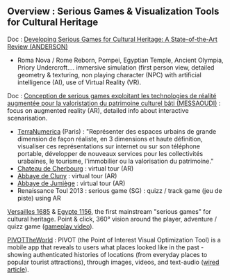 
## Overview : Serious Games & Visualization Tools for Cultural Heritage


Doc : [Developing Serious Games for Cultural Heritage: A State-of-the-Art Review (ANDERSON)](http://dx.doi.org/10.1007/s10055-010-0177-3)

* Roma Nova / Rome Reborn, Pompei, Egyptian Temple, Ancient Olympia, Priory Undercroft.... immersive simulation (first person view, detailed geometry & texturing, non playing character (NPC) with artificial intelligence (AI), use of Virtual Reality (VR).

Doc : [Conception de serious games exploitant les technologies de réalité augmentée pour la valoristation du patrimoine culturel bâti (MESSAOUDI)](http://meurthe.crai.archi.fr/wordpressFr/wp-content/plugins/Lab_BD/media/pdf/MESSAOUDITommyMemoireAME.pdf) : focus on augmented reality (AR), detailed info about interactive scenarisation.
* [TerraNumerica](http://competitivite.gouv.fr/des-exemples-de-projets-r-d-aboutis/terra-numerica-en-images-527.html) (Paris) : "Représenter des espaces urbains de grande dimension de façon réaliste, en 3 dimensions et haute définition, visualiser ces représentations sur internet ou sur son téléphone portable, développer de nouveaux services pour les collectivités urabaines, le tourisme, l'immobilier ou la valorisation du patrimoine."
* [Chateau de Cherbourg](https://www.youtube.com/watch?v=HbYa8Ta_l44) : virtual tour (AR)
* [Abbaye de Cluny](https://www.youtube.com/watch?v=-4v_GhA_S0A) : virtual tour (AR)
* [Abbaye de Jumiège](https://www.youtube.com/watch?v=B1r38B4FJ_0) : virtual tour (AR)
* Renaissance Toul 2013 : serious game (SG) : quizz / track game (jeu de piste) using AR

[Versailles 1685](https://fr.wikipedia.org/wiki/Versailles_1685_:_Complot_%C3%A0_la_cour_du_Roi_Soleil) & [Egypte 1156](https://fr.wikipedia.org/wiki/%C3%89gypte_:_1156_av._J.-C._-_L%27%C3%89nigme_de_la_tombe_royale), the first mainstream "serious games" for cultural heritage. Point & click, 360° vision around the player, adventure / quizz game ([gameplay video](https://www.youtube.com/watch?v=clZzDv2UpVM)).

[PIVOTTheWorld](http://www.pivottheworld.com/) : PIVOT (the Point of Interest Visual Optimization Tool) is a mobile app that reveals to users what places looked like in the past - showing authenticated histories of locations (from everyday places to popular tourist attractions), through images, videos, and text-audio ([wired article](https://www.wired.com/2015/03/clever-app-reveals-snapshot-locationin-past/)).



